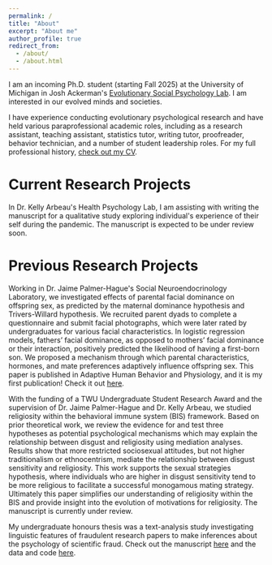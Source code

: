 ```yaml
---
permalink: /
title: "About"
excerpt: "About me"
author_profile: true
redirect_from: 
  - /about/
  - /about.html
---
```


I am an incoming Ph.D. student (starting Fall 2025) at the University of Michigan in Josh Ackerman's [Evolutionary Social Psychology Lab](https://sites.lsa.umich.edu/esplab/). I am interested in our evolved minds and societies.

I have experience conducting evolutionary psychological research and have held various paraprofessional academic roles, including as a research assistant, teaching assistant, statistics tutor, writing tutor, proofreader, behavior technician, and a number of student leadership roles. For my full professional history, [check out my CV](/files/CV.pdf).

Current Research Projects
======

In Dr. Kelly Arbeau's Health Psychology Lab, I am assisting with writing the manuscript for a qualitative study exploring individual's experience of their self during the pandemic. The manuscript is expected to be under review soon.

Previous Research Projects
======

Working in Dr. Jaime Palmer-Hague's Social Neuroendocrinology Laboratory, we investigated effects of parental facial dominance on offspring sex, as predicted by the maternal dominance hypothesis and Trivers-Willard hypothesis. We recruited parent dyads to complete a questionnaire and submit facial photographs, which were later rated by undergraduates for various facial characteristics. In logistic regression models, fathers’ facial dominance, as opposed to mothers’ facial dominance or their interaction, positively predicted the likelihood of having a first-born son. We proposed a mechanism through which parental characteristics, hormones, and mate preferences adaptively influence offspring sex. This paper is published in Adaptive Human Behavior and Physiology, and it is my first publication! Check it out [here](https://doi.org/10.1007/s40750-024-00254-1).

With the funding of a TWU Undergraduate Student Research Award and the supervision of Dr. Jaime Palmer-Hague and Dr. Kelly Arbeau, we studied religiosity within the behavioral immune system (BIS) framework. Based on prior theoretical work, we review the evidence for and test three hypotheses as potential psychological mechanisms which may explain the relationship between disgust and religiosity using mediation analyses. Results show that more restricted sociosexual attitudes, but not higher traditionalism or ethnocentrism, mediate the relationship between disgust sensitivity and religiosity. This work supports the sexual strategies hypothesis, where individuals who are higher in disgust sensitivity tend to be more religious to facilitate a successful monogamous mating strategy. Ultimately this paper simplifies our understanding of religiosity within the BIS and provide insight into the evolution of motivations for religiosity. The manuscript is currently under review.

My undergraduate honours thesis was a text-analysis study investigating linguistic features of fraudulent research papers to make inferences about the psychology of scientific fraud. Check out the manuscript [here](/files/thesis_manuscript.pdf) and the data and code [here](https://github.com/BenjaminJZubaly/Undergraduate-Thesis-Data-Analysis).